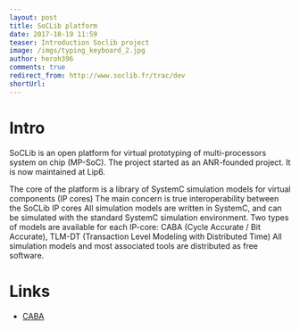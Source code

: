 ```yaml
---
layout: post
title: SoCLib platform
date: 2017-10-19 11:59
teaser: Introduction Soclib project
image: /imgs/typing_keyboard_2.jpg
author: heroh396
comments: true
redirect_from: http://www.soclib.fr/trac/dev
shortUrl: 
---
```


# Intro
SoCLib is an open platform for virtual prototyping of multi-processors system on chip (MP-SoC).
The project started as an ANR-founded project. It is now maintained at Lip6.

The core of the platform is a library of SystemC simulation models for virtual components (IP cores)
The main concern is true interoperability between the SoCLib IP cores
All simulation models are written in SystemC, and can be simulated with the standard SystemC simulation environment.
Two types of models are available for each IP-core:
	CABA (Cycle Accurate / Bit Accurate),
	TLM-DT (Transaction Level Modeling with Distributed Time)
All simulation models and most associated tools are distributed as free software.



# Links

- [CABA](https://www.acronymattic.com/Cycle-Accurate-Bit-Accurate-(CABA).html)
